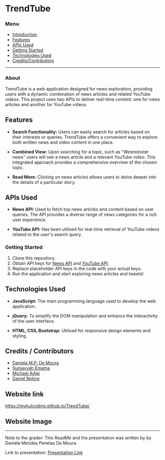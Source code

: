 # TrendTube

### Menu
- [Introduction](#about)
- [Features](#features)
- [APIs Used](#apis-used)
- [Getting Started](#getting-started)
- [Technologies Used](#technologies-used)
- [Credits/Contributors](#credits--contributors)

---
### About

TrendTube is a web application designed for news exploration, providing users with a dynamic combination of news articles and related YouTube videos. This project uses two APIs to deliver real-time content: one for news articles and another for YouTube videos.

## Features

- **Search Functionality:** Users can easily search for articles based on their interests or queries. TrendTube offers a convenient way to explore both written news and video content in one place.

- **Combined View:** Upon searching for a topic, such as "Westminster news" users will see a news article and a relevant YouTube video. This integrated approach provides a comprehensive overview of the chosen topic.

- **Read More:** Clicking on news articles allows users to delve deeper into the details of a particular story. 

## APIs Used

- **News API:** Used to fetch top news articles and content based on user queries. The API provides a diverse range of news categories for a rich user experience.

- **YouTube API:** Has been utilised for real-time retrieval of YouTube videos related to the user's search query.

### Getting Started

1. Clone this repository.
2. Obtain API keys for [News API](https://newsapi.org/) and [YouTube API](https://developers.google.com/youtube/v3).
3. Replace placeholder API keys in the code with your actual keys.
4. Run the application and start exploring news articles and tweets!

## Technologies Used

- **JavaScript:** The main programming language used to develop the web application.

- **jQuery:** To simplify the DOM manipulation and enhance the interactivity of the user interface.

- **HTML, CSS, Bootstrap:** Utilised for responsive design elements and styling.

## Credits / Contributors

- [Daniela M.P. De Moura](https://github.com/DanielaDeMoura)
- [Sumayyah Emama](https://github.com/SAE9)
- [Michael Adjei](https://github.com/Mykulcoding)
- [Daniel Notice](https://github.com/DanielVNotice)

## Website link
 https://mykulcoding.github.io/TrendTube/

## Website Image

---
Note to the grader: 
This ReadMe and the presentation was written by by Daniela Mendes Penelas De Moura.

Link to presentation: [Presentation Link](https://www.canva.com/design/DAF41i6Gwbs/q8VEQbxT0C6HUYI8a5GyeA/edit?utm_content=DAF41i6Gwbs&utm_campaign=designshare&utm_medium=link2&utm_source=sharebutton)


